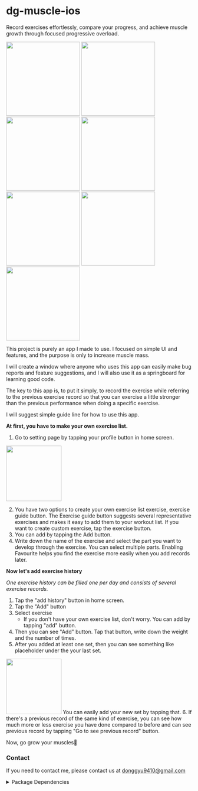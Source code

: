 # dg-muscle-ios
Record exercises effortlessly, compare your progress, and achieve muscle growth through focused progressive overload.
<div>
  <img src="https://github.com/donggyushin/dg-muscle-ios/assets/34573243/0dcc42a3-6062-43f5-b84a-af2d263ddff0" width=200 />
  <img src="https://github.com/donggyushin/dg-muscle-ios/assets/34573243/a820d20d-0b5a-4d8d-acd3-45f096c8a352" width=200 />
  <img src="https://github.com/donggyushin/dg-muscle-ios/assets/34573243/a307ab3c-f5cc-4f1b-9298-f43ba06de455" width=200 />
  <img src="https://github.com/donggyushin/dg-muscle-ios/assets/34573243/a4de715f-8777-4683-9061-b73223dfcc64" width=200 />
  <img src="https://github.com/donggyushin/dg-muscle-ios/assets/34573243/12778486-9a37-4d87-9ede-8ae86bb18250" width=200 />
  <img src="https://github.com/donggyushin/dg-muscle-ios/assets/34573243/e369876b-31ab-4c00-b64e-e90534323f54" width=200 />
  <img src="https://github.com/donggyushin/dg-muscle-ios/assets/34573243/fbcdf5ae-3e1d-4056-8536-3e490e2279db" width=200 />
</div>

This project is purely an app I made to use. I focused on simple UI and features, and the purpose is only to increase muscle mass.

I will create a window where anyone who uses this app can easily make bug reports and feature suggestions, and I will also use it as a springboard for learning good code.

The key to this app is, to put it simply, to record the exercise while referring to the previous exercise record so that you can exercise a little stronger than the previous performance when doing a specific exercise.

I will suggest simple guide line for how to use this app.

<b>At first, you have to make your own exercise list.</b>

1. Go to setting page by tapping your profile button in home screen.

<img src="https://github.com/donggyushin/dg-muscle-ios/assets/34573243/9480aeef-9f25-4b6b-bb4a-6c0e1fb04be5" width=150 />

2. You have two options to create your own exercise list exercise, exercise guide button. The Exercise guide button suggests several representative exercises and makes it easy to add them to your workout list. If you want to create custom exercise, tap the exercise button.
3. You can add by tapping the Add button.
4. Write down the name of the exercise and select the part you want to develop through the exercise. You can select multiple parts. Enabling Favourite helps you find the exercise more easily when you add records later.

   
<b>Now let's add exercise history</b>

_One exercise history can be filled one per day and consists of several exercise records._

1. Tap the "add history" button in home screen.
2. Tap the "Add" button
3. Select exercise
   - If you don't have your own exercise list, don't worry. You can add by tapping "add" button.
4. Then you can see "Add" button. Tap that button, write down the weight and the number of times.
5. After you added at least one set, then you can see something like placeholder under the your last set.
<img src="https://github.com/donggyushin/dg-muscle-ios/assets/34573243/1df2e7e7-fdcc-4409-ad4c-fe536ecbece3" width=150 />
   You can easily add your new set by tapping that.
6. If there's a previous record of the same kind of exercise, you can see how much more or less exercise you have done compared to before and can see previous record by tapping "Go to see previous record" button.

Now, go grow your muscles💪

### Contact
If you need to contact me, please contact us at donggyu9410@gmail.com

<details>
  <summary>Package Dependencies</summary>
  1. [Firebase](https://github.com/firebase/firebase-ios-sdk)https://github.com/firebase/firebase-ios-sdk
  2. [Kingfisher](https://github.com/onevcat/Kingfisher)https://github.com/onevcat/Kingfisher
  3. [SDWebImageSwiftUI](https://github.com/SDWebImage/SDWebImageSwiftUI)https://github.com/SDWebImage/SDWebImageSwiftUI
</details>

